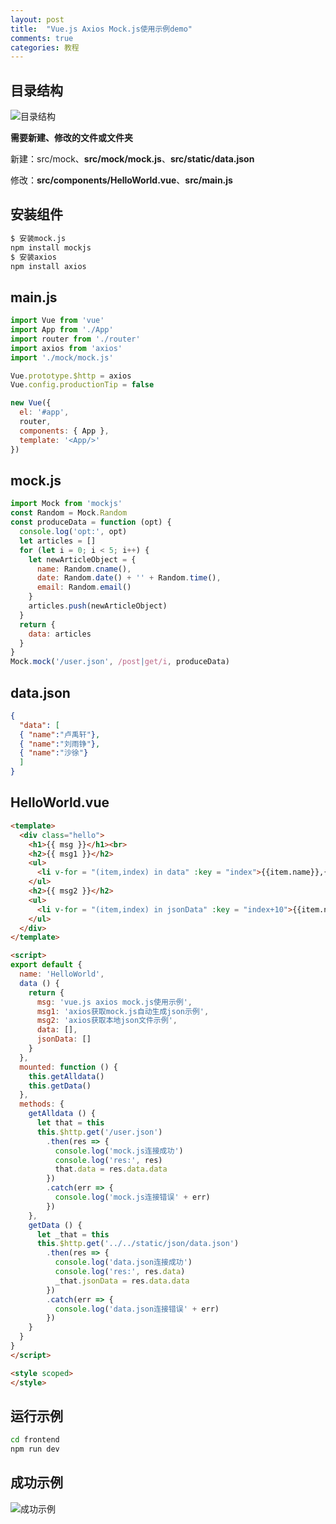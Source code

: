 ```yaml
---
layout: post
title:  "Vue.js Axios Mock.js使用示例demo"
comments: true
categories: 教程
---
```


## 目录结构

![目录结构](https://i.loli.net/2020/02/15/XH2SL8qgZtVm7i1.png)

**需要新建、修改的文件或文件夹**

新建：src/mock、**src/mock/mock.js**、**src/static/data.json**

修改：**src/components/HelloWorld.vue**、**src/main.js**

## 安装组件

```cmd
$ 安装mock.js
npm install mockjs
$ 安装axios
npm install axios
```

## main.js

```js
import Vue from 'vue'
import App from './App'
import router from './router'
import axios from 'axios'
import './mock/mock.js'

Vue.prototype.$http = axios
Vue.config.productionTip = false

new Vue({
  el: '#app',
  router,
  components: { App },
  template: '<App/>'
})

```

## mock.js

```js
import Mock from 'mockjs'
const Random = Mock.Random
const produceData = function (opt) {
  console.log('opt:', opt)
  let articles = []
  for (let i = 0; i < 5; i++) {
    let newArticleObject = {
      name: Random.cname(),
      date: Random.date() + '' + Random.time(),
      email: Random.email()
    }
    articles.push(newArticleObject)
  }
  return {
    data: articles
  }
}
Mock.mock('/user.json', /post|get/i, produceData)
```

## data.json

```json
{
  "data": [
  { "name":"卢禹轩"},
  { "name":"刘雨铮"},
  { "name":"沙徐"}
  ]
}
```

## HelloWorld.vue

```html
<template>
  <div class="hello">
    <h1>{{ msg }}</h1><br>
    <h2>{{ msg1 }}</h2>
    <ul>
      <li v-for = "(item,index) in data" :key = "index">{{item.name}},{{item.email}},{{item.date}}</li>
    </ul>
    <h2>{{ msg2 }}</h2>
    <ul>
      <li v-for = "(item,index) in jsonData" :key = "index+10">{{item.name}}</li>
    </ul>
  </div>
</template>

<script>
export default {
  name: 'HelloWorld',
  data () {
    return {
      msg: 'vue.js axios mock.js使用示例',
      msg1: 'axios获取mock.js自动生成json示例',
      msg2: 'axios获取本地json文件示例',
      data: [],
      jsonData: []
    }
  },
  mounted: function () {
    this.getAlldata()
    this.getData()
  },
  methods: {
    getAlldata () {
      let that = this
      this.$http.get('/user.json')
        .then(res => {
          console.log('mock.js连接成功')
          console.log('res:', res)
          that.data = res.data.data
        })
        .catch(err => {
          console.log('mock.js连接错误' + err)
        })
    },
    getData () {
      let _that = this
      this.$http.get('../../static/json/data.json')
        .then(res => {
          console.log('data.json连接成功')
          console.log('res:', res.data)
          _that.jsonData = res.data.data
        })
        .catch(err => {
          console.log('data.json连接错误' + err)
        })
    }
  }
}
</script>

<style scoped>
</style>
```

## 运行示例

```cmd
cd frontend
npm run dev
```

## 成功示例

![成功示例](https://i.loli.net/2020/02/15/2if7GZMOEsUI3uF.png)

